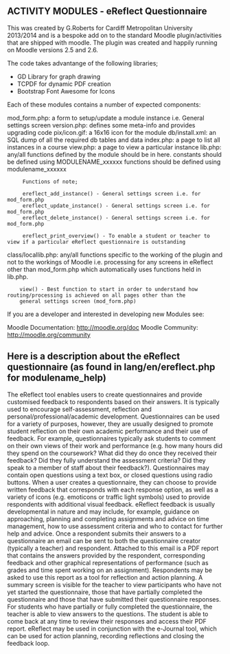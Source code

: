 ACTIVITY MODULES - eReflect Questionnaire
-------------------------------------------

This was created by G.Roberts for Cardiff Metropolitan University 2013/2014 and is a bespoke add on to the standard Moodle plugin/activities that are shipped with moodle.
The plugin was created and happily running on Moodle versions 2.5 and 2.6.

The code takes advantange of the following libraries;
- GD Library for graph drawing 
- TCPDF for dynamic PDF creation
- Bootstrap Font Awesome for Icons

Each of these modules contains a number of expected components:

  mod_form.php: a form to setup/update a module instance i.e. General settings screen
  version.php: defines some meta-info and provides upgrading code
  pix/icon.gif: a 16x16 icon for the module
  db/install.xml: an SQL dump of all the required db tables and data
  index.php: a page to list all instances in a course
  view.php: a page to view a particular instance
  lib.php: any/all functions defined by the module should be in here.
         constants should be defined using MODULENAME_xxxxxx
         functions should be defined using modulename_xxxxxx

         Functions of note;

         ereflect_add_instance() - General settings screen i.e. for mod_form.php
         ereflect_update_instance() - General settings screen i.e. for mod_form.php
         ereflect_delete_instance() - General settings screen i.e. for mod_form.php

         ereflect_print_overview() - To enable a student or teacher to view if a particular eReflect questionnaire is outstanding

  class/locallib.php: any/all functions specific to the working of the plugin
         and not to the workings of Moodle i.e. processing for any screens in eReflect other than mod_form.php which 
        automatically uses functions held in lib.php.
       
        view() - Best function to start in order to understand how routing/processing is achieved on all pages other than the 
        general settings screen (mod_form.php)
          

If you are a developer and interested in developing new Modules see:

   Moodle Documentation:  http://moodle.org/doc
   Moodle Community:      http://moodle.org/community

Here is a description about the eReflect questionnaire (as found in lang/en/ereflect.php for modulename_help)
-------------------------------------------------------

The eReflect tool enables users to create questionnaires and provide customised feedback to respondents based on their answers. 
It is typically used to encourage self-assessment, reflection and personal/professional/academic development.
Questionnaires can be used for a variety of purposes, however, they are usually designed to promote student reflection on their own academic performance and their use of feedback. For example, questionnaires typically ask students to comment on their own views of their work and performance (e.g. how many hours did they spend on the coursework? What did they do once they received their feedback? Did they fully understand the assessment criteria? Did they speak to a member of staff about their feedback?).
Questionnaires may contain open questions using a text box, or closed questions using radio buttons. 
When a user creates a questionnaire, they can choose to provide written feedback that corresponds with each response option, as well as a variety of icons (e.g. emoticons or traffic light symbols) used to provide respondents with additional visual feedback. eReflect feedback is usually developmental in nature and may include, for example,  guidance on approaching, planning and completing assignments and advice on time management, how to use assessment criteria and who to contact for further help and advice.
Once a respondent submits their answers to a questionnaire an email can be sent to both the questionnaire creator (typically a teacher) and respondent. Attached to this email is a PDF report that contains the answers provided by the respondent, corresponding feedback and other graphical representations of performance (such as grades and time spent working on an assignment). 
Respondents may be asked to use this report as a tool for reflection and action planning.
A summary screen is visible for the teacher to view participants who have not yet started the questionnaire, those that have partially completed the questionnaire and those that have submitted their questionnaire responses. 
For students who have partially or fully completed the questionnaire, the teacher is able to view answers to the questions.
The student is able to come back at any time to review their responses and access their PDF report.
eReflect may be used in conjunction with the e-Journal tool, which can be used for action planning, recording reflections and closing the feedback loop.


